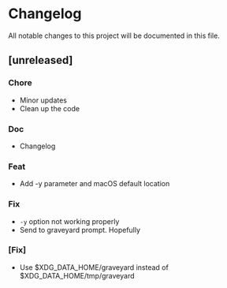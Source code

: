 # Changelog

All notable changes to this project will be documented in this file.

## [unreleased]

### Chore

- Minor updates
- Clean up the code

### Doc

- Changelog

### Feat

- Add -y parameter and macOS default location

### Fix

- `-y` option not working properly
- Send to graveyard prompt. Hopefully

### [Fix]

- Use $XDG_DATA_HOME/graveyard instead of $XDG_DATA_HOME/tmp/graveyard

<!-- generated by git-cliff -->
